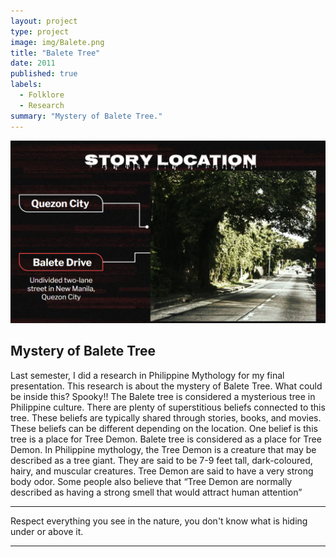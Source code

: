 ```yaml
---
layout: project
type: project
image: img/Balete.png
title: "Balete Tree"
date: 2011
published: true
labels:
  - Folklore
  - Research
summary: "Mystery of Balete Tree."
---
```


<img class="img-fluid" src="../img/baletebody.png">

## Mystery of Balete Tree

Last semester, I did a research in Philippine Mythology for my final presentation. This research is about the mystery of Balete Tree. What could be inside this? Spooky!!
The Balete tree is considered a mysterious tree in Philippine culture. There are plenty of superstitious beliefs connected to this tree. These beliefs are typically shared through stories, books, and movies. These beliefs can be different depending on the location. One belief is this tree is a place for Tree Demon.
Balete tree is considered as a place for Tree Demon. In Philippine mythology, the Tree Demon is a creature that may be described as a tree giant. They are said to be 7-9 feet tall, dark-coloured, hairy, and muscular creatures. Tree Demon are said to have a very strong body odor. Some people also believe that “Tree Demon are normally described as having a strong smell that would attract human attention” 

<hr>
Respect everything you see in the nature, you don't know what is hiding under or above it.

<hr>

